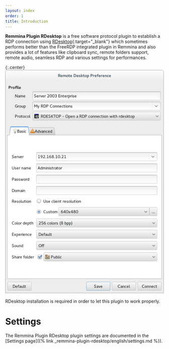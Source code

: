 ```yaml
---
layout: index
order: 1
title: Introduction
---
```

**Remmina Plugin RDesktop** is a free software protocol plugin to establish a
RDP connection using [RDesktop]{:target="_blank"}
which sometimes performs better than the FreeRDP integrated plugin in Remmina
and also provides a lot of features like clipboard sync, remote folders support,
remote audio, seamless RDP and various settings for performances.

{:.center}
![General settings](/resources/remmina-plugin-rdesktop/archive/latest/english/general.png)

RDesktop installation is required in order to let this plugin to work properly.

# Settings

The Remmina Plugin RDesktop plugin settings are documented in the
[Settings page]({% link _remmina-plugin-rdesktop/english/settings.md %}).

[RDesktop]: http://www.rdesktop.org/